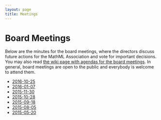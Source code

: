 ```yaml
---
layout: page
title: Meetings
---
```


# Board Meetings

Below are the minutes for the board meetings, where the directors discuss
future actions for the MathML Association and vote for important decisions.
You may also read [the wiki page with agendas for the board meetings](https://github.com/MathML/website/wiki#agendas-of-board-meetings). In general,
board meetings are open to the public and everybody is welcome to attend them.

* [2016-10-25](board-2016-10-25.html)
* [2016-01-07](board-2016-01-07.html)
* [2015-11-30](board-2015-11-30.html)
* [2015-10-28](board-2015-10-28.html)
* [2015-09-18](board-2015-09-18.html)
* [2015-08-05](board-2015-08-05.html)
* [2015-05-20](board-2015-05-20.html)
